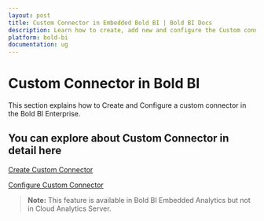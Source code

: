 ```yaml
---
layout: post
title: Custom Connector in Embedded Bold BI | Bold BI Docs
description: Learn how to create, add new and configure the Custom connector in Embedded Bold BI. Also learn how to use the custom connector in Bold BI application.
platform: bold-bi
documentation: ug
---
```


# Custom Connector in Bold BI

This section explains how to Create and Configure a custom connector in the Bold BI Enterprise.

## You can explore about Custom Connector in detail here

   [Create Custom Connector](/working-with-data-source/custom-connector/create-custom-connector/)

   [Configure Custom Connector](/working-with-data-source/custom-connector/configure-custom-connector/)

> **Note:** This feature is available in Bold BI Embedded Analytics but not in Cloud Analytics Server.